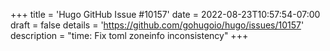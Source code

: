 +++
title = 'Hugo GitHub Issue #10157'
date = 2022-08-23T10:57:54-07:00
draft = false
details = 'https://github.com/gohugoio/hugo/issues/10157'
description = "time: Fix toml zoneinfo inconsistency"
+++
